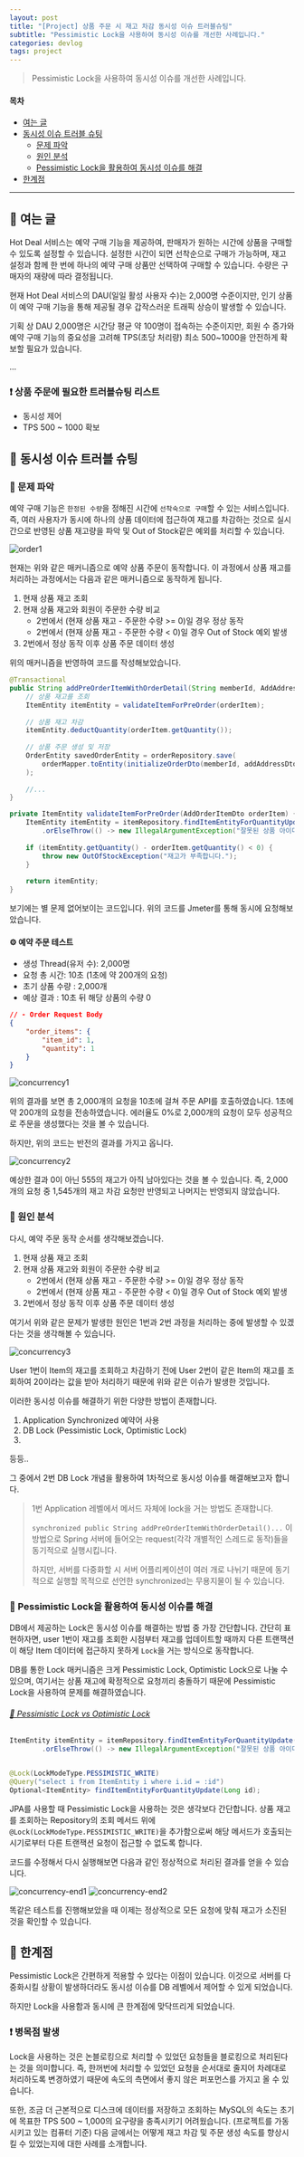 ```yaml
---
layout: post
title: "[Project] 상품 주문 시 재고 차감 동시성 이슈 트러블슈팅"
subtitle: "Pessimistic Lock을 사용하여 동시성 이슈를 개선한 사례입니다."
categories: devlog
tags: project
---
```


> Pessimistic Lock을 사용하여 동시성 이슈를 개선한 사례입니다.

<!--more-->

#### 목차

- [여는 글](#-여는-글)
- [동시성 이슈 트러블 슈팅](#-동시성-이슈-트러블-슈팅)
  - [문제 파악](#-문제-파악)
  - [원인 분석](#-원인-분석)
  - [Pessimistic Lock을 활용하여 동시성 이슈를 해결](#-pessimistic-lock을-활용하여-동시성-이슈를-해결)
- [한계점](#-한계점)

---

## 🌱 여는 글

Hot Deal 서비스는 예약 구매 기능을 제공하여, 판매자가 원하는 시간에 상품을 구매할 수 있도록 설정할 수 있습니다. 설정한 시간이 되면 선착순으로 구매가 가능하며, 재고 설정과 함께 한 번에 하나의 예약 구매 상품만 선택하여 구매할 수 있습니다. 수량은 구매자의 재량에 따라 결정됩니다.

현재 Hot Deal 서비스의 DAU(일일 활성 사용자 수)는 2,000명 수준이지만, 인기 상품이 예약 구매 기능을 통해 제공될 경우 갑작스러운 트래픽 상승이 발생할 수 있습니다.

기획 상 DAU 2,000명은 시간당 평균 약 100명이 접속하는 수준이지만, 회원 수 증가와 예약 구매 기능의 중요성을 고려해 TPS(초당 처리량) 최소 500~1000을 안전하게 확보할 필요가 있습니다.

...

### ❗️ 상품 주문에 필요한 트러블슈팅 리스트

- 동시성 제어
- TPS 500 ~ 1000 확보


## 🌱 동시성 이슈 트러블 슈팅

### 🥕 문제 파악

예약 구매 기능은 `한정된 수량`을 정해진 시간에 `선착숙으로 구매`할 수 있는 서비스입니다. 즉, 여러 사용자가 동시에 하나의 상품 데이터에 접근하여 재고를 차감하는 것으로 
실시간으로 반영된 상품 재고량을 파악 및 Out of Stock같은 예외를 처리할 수 있습니다.

<img src="https://i.ibb.co/Ybb7TkN/order1.jpg" alt="order1" border="0">

현재는 위와 같은 매커니즘으로 예약 상품 주문이 동작합니다. 이 과정에서 상품 재고를 처리하는 과정에서는 다음과 같은 매커니즘으로 동작하게 됩니다.

1. 현재 상품 재고 조회
2. 현재 상품 재고와 회원이 주문한 수량 비교
   - 2번에서 (현재 상품 재고 - 주문한 수량 >= 0)일 경우 정상 동작
   - 2번에서 (현재 상품 재고 - 주문한 수량 < 0)일 경우 Out of Stock 예외 발생
3. 2번에서 정상 동작 이후 상품 주문 데이터 생성

위의 매커니즘을 반영하여 코드를 작성해보았습니다.

```java
@Transactional
public String addPreOrderItemWithOrderDetail(String memberId, AddAddressDto addAddressDto, AddOrderItemDto orderItem) {
    // 상품 재고를 조회
    ItemEntity itemEntity = validateItemForPreOrder(orderItem);
    
    // 상품 재고 차감
    itemEntity.deductQuantity(orderItem.getQuantity());
    
    // 상품 주문 생성 및 저장
    OrderEntity savedOrderEntity = orderRepository.save(
        orderMapper.toEntity(initializeOrderDto(memberId, addAddressDto))
    );
    
    //...
}

private ItemEntity validateItemForPreOrder(AddOrderItemDto orderItem) {
    ItemEntity itemEntity = itemRepository.findItemEntityForQuantityUpdate(orderItem.getItemId())
        .orElseThrow(() -> new IllegalArgumentException("잘못된 상품 아이디입니다."));
    
    if (itemEntity.getQuantity() - orderItem.getQuantity() < 0) {
        throw new OutOfStockException("재고가 부족합니다.");
    }
    
    return itemEntity;
}
```

보기에는 별 문제 없어보이는 코드입니다. 위의 코드를 Jmeter를 통해 동시에 요청해보았습니다.

#### ⚙️ 예약 주문 테스트

- 생성 Thread(유저 수): 2,000명
- 요청 총 시간: 10초 (1초에 약 200개의 요청)
- 초기 상품 수량 : 2,000개
- 예상 결과 : 10초 뒤 해당 상품의 수량 0

```json
// - Order Request Body
{
    "order_items": {
        "item_id": 1,
        "quantity": 1
    }
}
```

<img src="https://i.ibb.co/7XRkm6V/concurrency1.png" alt="concurrency1" border="0">

위의 결과를 보면 총 2,000개의 요청을 10초에 걸쳐 주문 API를 호출하였습니다. 1초에 약 200개의 요청을 전송하였습니다. 에러율도 0%로 2,000개의 요청이 
모두 성공적으로 주문을 생성했다는 것을 볼 수 있습니다.

하지만, 위의 코드는 반전의 결과를 가지고 옵니다.

<img src="https://i.ibb.co/m9nNfn2/concurrency2.png" alt="concurrency2" border="0">

예상한 결과 0이 아닌 555의 재고가 아직 남아있다는 것을 볼 수 있습니다. 즉, 2,000개의 요청 중 1,545개의 재고 차감 요청만 반영되고 나머지는 반영되지 않았습니다.

### 🥕 원인 분석

다시, 예약 주문 동작 순서를 생각해보겠습니다.

1. 현재 상품 재고 조회
2. 현재 상품 재고와 회원이 주문한 수량 비교
   - 2번에서 (현재 상품 재고 - 주문한 수량 >= 0)일 경우 정상 동작
   - 2번에서 (현재 상품 재고 - 주문한 수량 < 0)일 경우 Out of Stock 예외 발생
3. 2번에서 정상 동작 이후 상품 주문 데이터 생성

여기서 위와 같은 문제가 발생한 원인은 1번과 2번 과정을 처리하는 중에 발생할 수 있겠다는 것을 생각해볼 수 있습니다.

<img src="https://i.ibb.co/SJFM7Fs/concurrency3.jpg" alt="concurrency3" border="0">

User 1번이 Item의 재고를 조회하고 차감하기 전에 User 2번이 같은 Item의 재고를 조회하여 20이라는 값을 받아 처리하기 때문에 위와 같은 이슈가 발생한 것입니다.

이러한 동시성 이슈를 해결하기 위한 다양한 방법이 존재합니다.

1. Application Synchronized 예약어 사용
2. DB Lock (Pessimistic Lock, Optimistic Lock)
3. 
등등..

그 중에서 2번 DB Lock 개념을 활용하여 1차적으로 동시성 이슈를 해결해보고자 합니다.

> 1번 Application 레벨에서 메서드 자체에 lock을 거는 방법도 존재합니다.
> 
> `synchronized public String addPreOrderItemWithOrderDetail()...` 이 방법으로 Spring 서버에 들어오는 request(각각 개별적인 스레드로 동작)들을 
> 동기적으로 실행시킵니다.
> 
> 하지만, 서버를 다중화할 시 서버 어플리케이션이 여러 개로 나뉘기 때문에 동기적으로 실행할 목적으로 선언한 synchronized는 무용지물이 될 수 있습니다.

### 🥕 Pessimistic Lock을 활용하여 동시성 이슈를 해결

DB에서 제공하는 Lock은 동시성 이슈를 해결하는 방법 중 가장 간단합니다. 간단히 표현하자면, user 1번이 재고를 조회한 시점부터 재고를 업데이트할 때까지 다른 
트랜잭션이 해당 Item 데이터에 접근하지 못하게 `Lock`을 거는 방식으로 동작합니다.

DB를 통한 Lock 매커니즘은 크게 Pessimistic Lock, Optimistic Lock으로 나눌 수 있으며, 여기서는 상품 재고에 확정적으로 요청끼리 충돌하기 때문에 Pessimistic Lock을 
사용하여 문제를 해결하였습니다.

###### [🔗 Pessimistic Lock vs Optimistic Lock](https://sabarada.tistory.com/175)

```java
ItemEntity itemEntity = itemRepository.findItemEntityForQuantityUpdate(orderItem.getItemId())
        .orElseThrow(() -> new IllegalArgumentException("잘못된 상품 아이디입니다."));


@Lock(LockModeType.PESSIMISTIC_WRITE)
@Query("select i from ItemEntity i where i.id = :id")
Optional<ItemEntity> findItemEntityForQuantityUpdate(Long id);
```

JPA를 사용할 때 Pessimistic Lock을 사용하는 것은 생각보다 간단합니다. 상품 재고를 조회하는 Repository의 조회 메서드 위에 `@Lock(LockModeType.PESSIMISTIC_WRITE)`을 
추가함으로써 해당 메서드가 호출되는 시기로부터 다른 트랜잭션 요청이 접근할 수 없도록 합니다.

코드를 수정해서 다시 실행해보면 다음과 같인 정상적으로 처리된 결과를 얻을 수 있습니다.

<img src="https://i.ibb.co/5xNWZwm/concurrency-end1.png" alt="concurrency-end1" border="0">
<img src="https://i.ibb.co/RS8gsQG/concurrency-end2.png" alt="concurrency-end2" border="0">

똑같은 테스트를 진행해보았을 때 이제는 정상적으로 모든 요청에 맞춰 재고가 소진된 것을 확인할 수 있습니다.

## 🌱 한계점

Pessimistic Lock은 간편하게 적용할 수 있다는 이점이 있습니다. 이것으로 서버를 다중화시킬 상황이 발생하더라도 동시성 이슈를 DB 레벨에서 제어할 수 있게 되었습니다.

하지만 Lock을 사용함과 동시에 큰 한계점에 맞닥뜨리게 되었습니다.

### ❗️ 병목점 발생

Lock을 사용하는 것은 논블로킹으로 처리할 수 있었던 요청들을 블로킹으로 처리된다는 것을 의미합니다. 즉, 한꺼번에 처리할 수 있었던 요청을 순서대로 줄지어 차례대로 처리하도록 
변경하였기 때문에 속도의 측면에서 좋지 않은 퍼포먼스를 가지고 올 수 있습니다.

또한, 조금 더 근본적으로 디스크에 데이터를 저장하고 조회하는 MySQL의 속도는 초기에 목표한 TPS 500 ~ 1,000의 요구량을 충족시키기 어려웠습니다. (프로젝트를 가동시키고 있는 컴퓨터 기준)
다음 글에서는 어떻게 재고 차감 및 주문 생성 속도를 향상시킬 수 있었는지에 대한 사례를 소개합니다.

